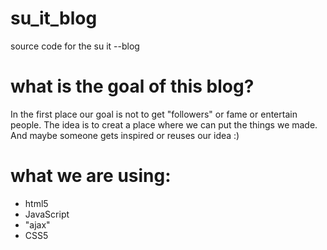 # su_it_blog
source code for the su it --blog

# what is the goal of this blog?

In the first place our goal is not to get "followers" or fame or entertain people. The idea is to creat a place where we can put the things we made. And maybe someone gets inspired or reuses our idea :)

# what we are using:
- html5
- JavaScript
- "ajax"
- CSS5